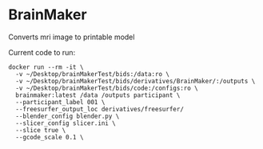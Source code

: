 # BrainMaker
Converts mri image to printable model

Current code to run:
```Shell
docker run --rm -it \
  -v ~/Desktop/brainMakerTest/bids:/data:ro \
  -v ~/Desktop/brainMakerTest/bids/derivatives/BrainMaker/:/outputs \
  -v ~/Desktop/brainMakerTest/bids/code:/configs:ro \
  brainmaker:latest /data /outputs participant \
  --participant_label 001 \
  --freesurfer_output_loc derivatives/freesurfer/
  --blender_config blender.py \
  --slicer_config slicer.ini \
  --slice true \
  --gcode_scale 0.1 \
```
